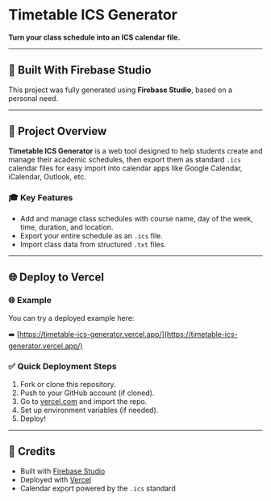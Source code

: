 # Timetable ICS Generator

**Turn your class schedule into an ICS calendar file.**

---
## 🚀 Built With Firebase Studio

This project was fully generated using **Firebase Studio**, based on a personal need.

---

## 🔧 Project Overview

**Timetable ICS Generator** is a web tool designed to help students create and manage their academic schedules, then export them as standard `.ics` calendar files for easy import into calendar apps like Google Calendar, iCalendar, Outlook, etc.

### 🎓 Key Features

* Add and manage class schedules with course name, day of the week, time, duration, and location.
* Export your entire schedule as an `.ics` file.
* Import class data from structured `.txt` files.

---

## 🌐 Deploy to Vercel

### 🌐 Example

You can try a deployed example here:

➡️ [https://timetable-ics-generator.vercel.app/](https://timetable-ics-generator.vercel.app/)

### ✅ Quick Deployment Steps

1. Fork or clone this repository.
2. Push to your GitHub account (if cloned).
3. Go to [vercel.com](https://vercel.com) and import the repo.
4. Set up environment variables (if needed).
5. Deploy!

---

## 🙏 Credits

* Built with [Firebase Studio](https://studio.firebase.google.com)
* Deployed with [Vercel](https://vercel.com/)
* Calendar export powered by the `.ics` standard

